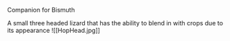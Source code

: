 Companion for Bismuth

A small three headed lizard that has the ability to blend in with crops due to its appearance
![[HopHead.jpg]]